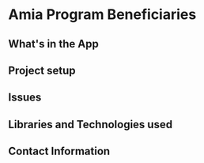 # Amia Program Beneficiaries

## What's in the App

## Project setup

## Issues

## Libraries and Technologies used

## Contact Information
